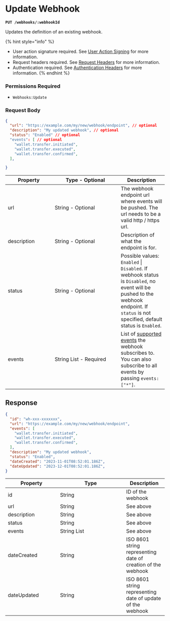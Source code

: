# Update Webhook

**`PUT /webhooks/:webhookId`**

Updates the definition of an existing webhook. &#x20;

{% hint style="info" %}
* User action signature required. See [User Action Signing](../authentication/user-action-signing/) for more information.
* Request headers required. See [Request Headers](../../advanced-topics/authentication/request-headers.md) for more information.
* Authentication required. See [Authentication Headers](../../advanced-topics/authentication/request-headers.md#authentication-headers) for more information.
{% endhint %}

### Permissions Required

* `Webhooks:Update`

### Request Body

```json
{
  "url": "https://example.com/my/new/webhook/endpoint", // optional
  "description": "My updated webhook", // optional
  "status": "Enabled" // optional
  "events": [ // optional                             
    "wallet.transfer.initiated",
    "wallet.transfer.executed",
    "wallet.transfer.confirmed",
  ],

}
```

<table data-full-width="true"><thead><tr><th width="132.33333333333331">Property</th><th width="193">Type - Optional</th><th>Description</th></tr></thead><tbody><tr><td>url</td><td>String - Optional</td><td>The webhook endpoint url where events will be pushed. The url needs to be a valid http / https url.</td></tr><tr><td>description</td><td>String - Optional</td><td>Description of what the endpoint is for.</td></tr><tr><td>status</td><td>String - Optional</td><td>Possible values: <code>Enabled</code> | <code>Disabled</code>. If webhook status is <code>Disabled</code>, no event will be pushed to the webhook endpoint. If <code>status</code> is not specified, default status is <code>Enabled</code>.</td></tr><tr><td>events</td><td>String List - Required</td><td>List of <a href="./#supported-webhook-events">supported events</a> the webhook subscribes to. You can also subscribe to all events by passing  <code>events: ["*"]</code>.</td></tr></tbody></table>

## Response

```json
{
  "id": "wh-xxx-xxxxxxx",
  "url": "https://example.com/my/new/webhook/endpoint",
  "events": [
    "wallet.transfer.initiated",
    "wallet.transfer.executed",
    "wallet.transfer.confirmed",
  ],
  "description": "My updated webhook",
  "status": "Enabled",
  "dateCreated": "2023-11-01T08:52:01.186Z",
  "dateUpdated": "2023-12-01T08:52:01.186Z",
}
```



<table data-full-width="true"><thead><tr><th width="149.33333333333331">Property</th><th width="193">Type</th><th>Description</th></tr></thead><tbody><tr><td>id</td><td>String</td><td>ID of the webhook</td></tr><tr><td>url</td><td>String</td><td>See above</td></tr><tr><td>description</td><td>String</td><td>See above</td></tr><tr><td>status</td><td>String</td><td>See above</td></tr><tr><td>events</td><td>String List</td><td>See above</td></tr><tr><td>dateCreated</td><td>String</td><td>ISO 8601 string representing date of creation of the webhook</td></tr><tr><td>dateUpdated</td><td>String</td><td>ISO 8601 string representing date of update of the webhook</td></tr></tbody></table>
